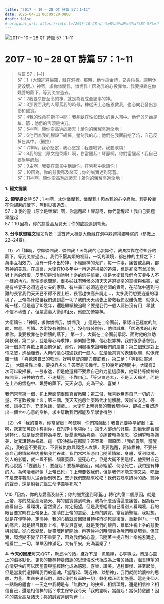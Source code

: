 ```yaml
---
title: "2017 – 10 – 28 QT 詩篇 57：1~11"
date: 2025-04-12T00:09:20+0800
draft: false
# original_url: https://cmtc.tw/2017-10-28-qt-%e8%a9%a9%e7%af%87-57%ef%bc%9a111
---
```


![2017 – 10 – 28 QT 詩篇 57：1\~11](/images/qt.jpg   "2017 – 10 – 28 QT 詩篇 57：1\~11")

# 2017 – 10 – 28 QT 詩篇 57：1\~11

> 詩篇 57：1\~11  
> 57：1（大衛逃避掃羅，藏在洞裡。那時，他作這金詩，交與伶長。調用休要毀壞。）神啊，求你憐憫我，憐憫我！因為我的心投靠你。我要投靠在你翅膀的蔭下，等到災害過去。  
> 57：2我要求告至高的神，就是為我成全諸事的神。  
> 57：3那要吞我的人辱罵我的時候，神從天上必施恩救我，也必向我發出慈愛和誠實。  
> 57：4我的性命在獅子中間；我躺臥在性如烈火的世人當中。他們的牙齒是槍、箭；他們的舌頭是快刀。  
> 57：5神啊，願你崇高過於諸天！願你的榮耀高過全地！  
> 57：6他們為我的腳設下網羅，壓制我的心；他們在我面前挖了坑，自己反掉在其中。（細拉）  
> 57：7神啊，我心堅定，我心堅定；我要唱詩，我要歌頌！  
> 57：8我的靈（原文是榮耀）啊，你當醒起！琴瑟啊，你們當醒起！我自己要極早醒起！  
> 57：9主啊，我要在萬民中稱謝你，在列邦中歌頌你！  
> 57：10因為，你的慈愛高及諸天；你的誠實達到穹蒼。  
> 57：11神啊，願你崇高過於諸天！願你的榮耀高過全地！

**1.** **經文誦讀**

**2.** **領受經文**詩 57：1 神啊，求你憐憫我，憐憫我！因為我的心投靠你。我要投靠在你翅膀的蔭下，等到災害過去。  
57：8 我的靈（原文是榮耀）啊，你當醒起！琴瑟啊，你們當醒起！我自己要極早醒起！  
57：10 因為，你的慈愛高及諸天；你的誠實達到穹蒼。

**3. 分享默想經文**經文背景：這首詩大概是大衛藏在洞中躲避掃羅時寫的（參撒上22\~24章）。

（1）v1「神啊，求你憐憫我，憐憫我！因為我的心投靠你。我要投靠在你翅膀的蔭下，等到災害過去。」我們不厭其煩的複習，一切的環境，都在神的主權之下：萬事互相效力，沒有一件不出於神，不經過神的允許，每一件事，痛苦或高興，都有神的美意。在這裏，大衛在10多年中一再逃避掃羅的追殺，但是卻沒有增加他對上帝的怨恨，反而卻是增加他對上帝的信任倚靠，這是大衛跟我們今天很多人不一樣的地方。就像婆媳問題，很多姊妹有時候必須天天逃避婆婆的掌控與傷害，或是有些妻子必須逃避丈夫的家暴、有些員工必須逃避老闆的責罵，在部隊中遇到刁難的長官我們天天巴不得不要上班，長官趕快高升調走…，太多我們想要逃避的環境了。上帝為什麼讓我們遇到這一切？我們天天禱告上帝救我們脫離仇敵，就像大衛一樣，但是過了10幾年，還是繼續被追殺？要是我們一般人禱告沒有用，早就不信不禱告了。但是這裏大衛卻相反，他更加倚靠神。

大衛禱告：「神啊，求你憐憫我，憐憫我！」這是在上帝面前，承認自己極度的無助、無能、可憐。大衛沒有掩飾自己，沒有假裝剛強，他很誠實。「因為我的心投靠你。我要投靠在你翅膀的蔭下」 第一步，大衛在上帝面前承認、面對他的無助與軟弱，第二步，就是專心尋求神，緊緊抓住神，信心投靠神。我們很多基督徒，第一個是在喜歡上帝面前保留、虛假，用服事來證明我們的屬靈；第二個就是對上帝忿怒，拂袖離去。大衛的信心超過我們一般人，就是他真實的表達軟弱，就像保羅一樣：「喜歡誇自已的軟弱，好叫基督的能力覆庇我」。第三步：「等到災害過去」。大衛投靠上帝，要投靠多久？答案是10幾年。在10幾年的時間中，大衛有2次可以殺掃羅，一勞永逸，但是他選擇不要靠自己的力量這麼做，他堅持等候神的時間表，用神的方式，不走捷徑，不靠自己。「等災害過去」，不是天天痛苦，而是在上帝的懷抱中、翅膀的蔭下，天天安息，充滿平安、喜樂！

我們常常第一個，在上帝面前很難真實敞開；第二個，我喜歡用盡自己一切的力量，不喜歡投靠上帝；第三個，我天天抱怨什麼時候才能解脫，沒辦法安息、等候、讓神工作、充滿急躁、情緒…。大衛在上帝興起的苦難環境中，卻被上帝塑造出一個合神心意的品格，求主幫助我們都能及早學會得勝！

（2）v8「我的靈啊，你當醒起！琴瑟啊，你們當醒起！我自己要極早醒起！主啊，我要在萬民中稱謝你，在列邦中歌頌你！」幾乎大部份的詩篇，到最後都會經過轉化，就是從恐懼轉為平安、從憂慮轉為喜樂、從痛苦轉為感恩、從絕望轉為讚美、從咒詛轉為祝福。這一切的秘訣在那裏？答案第一個原因：「我的靈啊，當醒起」，我的靈不要昏沈、不要被仇敵與環境人攻擊，我要甦醒，要倚靠神，不要任憑自己的情緒與肉體把我們吞滅。我們常常任憑自己隨著情緒、身體，受到環境、別人的影響，就一蹶不振、頹廢萎靡、靈死心亡。但是大衛不要這樣，他要對自己的心說話：「要醒起！、要醒起！要極早醒起」，何必絕望、何必死亡，我們是有神的人，為何活著好像「上帝已死」？上帝要救我們，但是我們不能又懶又惡，吃飯不是要等著別人送食物到嘴巴，至少我們要起來吃吧！我們要起來讀神的話、聽神的聲音，還是躺著咒詛生命準備等死呢？

V10「因為，你的慈愛高及諸天；你的誠實達到穹蒼。」轉化的第二個原因，就是上帝，祢的慈愛高及諸天、祢的誠實達到穹蒼。我為什麼活得這麼痛苦，因為我一直看自己、看環境，當然痛苦，肯定絕望。但是我拒絕看自己看別人看環境，我的眼目要定睛在上帝身上，定睛在上帝的慈愛、上帝的誠實。當我讀聖經、我默想，就是在仰望神、定睛神，我的心情就會因眼目轉移而從死裏復活，重新得力。一切的痛苦，就是眼目轉離上帝。平安與喜樂，就是我們的眼目，單單注視上帝的慈愛與誠實。從心改變起，從靈魂甦醒開始，再等候神的時間表為我們轉變環境。但其實，環境變不變早已不重要了，因為我們的心靈，已隨著主提升到上帝施恩寶座，輕看世上一切，單單因神滿足，大有平安，充滿喜樂了！

**4. 今天的回應**每天的QT，默想神的話，絕對不是一帆風順，心享事成。而是心靈上的潛移默化，更快的能夠轉變錯誤的思想悔改代換成為上帝的話語，沮喪絕望的心情更快的可以因聖靈與聖經轉化成為感恩、喜樂、讚美。過程很慢、甚至起伏，但是當我們選擇叫我們的靈魂，「當醒起、親近神、默想神」，我們就開始讓神的思想、力量、生命充滿我們，取代我們負面的一切，轉化成正面的能量。這是我個人一點點的體會！一天之中我總是有「無數次」的抉擇，相信環境，還是相信神？相信自己，還是相信神的話？求主保守我今天「我的靈啊，當醒起！當保持儆醒！因祢的慈愛高及諸天；祢的誠實達到穹蒼！」
